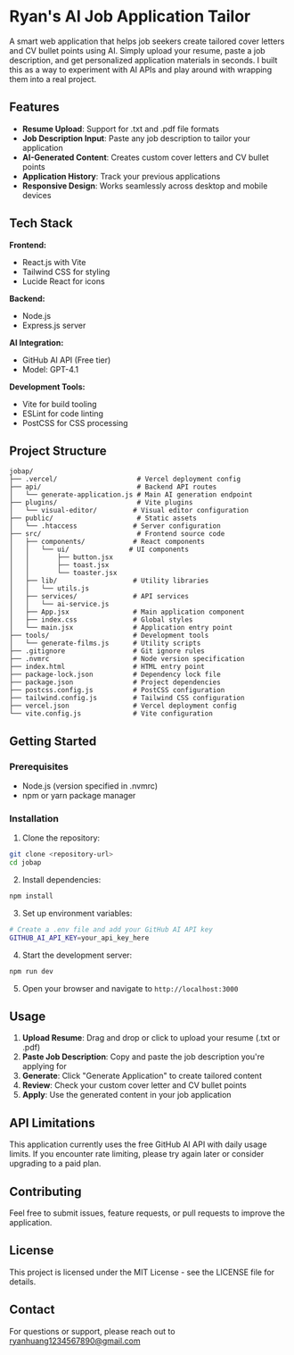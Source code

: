 # Ryan's AI Job Application Tailor

A smart web application that helps job seekers create tailored cover letters and CV bullet points using AI. Simply upload your resume, paste a job description, and get personalized application materials in seconds.
I built this as a way to experiment with AI APIs and play around with wrapping them into a real project.

## Features

- **Resume Upload**: Support for .txt and .pdf file formats
- **Job Description Input**: Paste any job description to tailor your application
- **AI-Generated Content**: Creates custom cover letters and CV bullet points
- **Application History**: Track your previous applications
- **Responsive Design**: Works seamlessly across desktop and mobile devices

## Tech Stack

**Frontend:**
- React.js with Vite
- Tailwind CSS for styling
- Lucide React for icons

**Backend:**
- Node.js
- Express.js server

**AI Integration:**
- GitHub AI API (Free tier)
- Model: GPT-4.1

**Development Tools:**
- Vite for build tooling
- ESLint for code linting
- PostCSS for CSS processing

## Project Structure

```
jobap/
├── .vercel/                    # Vercel deployment config
├── api/                        # Backend API routes
│   └── generate-application.js # Main AI generation endpoint
├── plugins/                    # Vite plugins
│   └── visual-editor/         # Visual editor configuration
├── public/                     # Static assets
│   └── .htaccess              # Server configuration
├── src/                        # Frontend source code
│   ├── components/            # React components
│   │   └── ui/               # UI components
│   │       ├── button.jsx
│   │       ├── toast.jsx
│   │       └── toaster.jsx
│   ├── lib/                   # Utility libraries
│   │   └── utils.js
│   ├── services/              # API services
│   │   └── ai-service.js
│   ├── App.jsx                # Main application component
│   ├── index.css              # Global styles
│   └── main.jsx               # Application entry point
├── tools/                     # Development tools
│   └── generate-films.js      # Utility scripts
├── .gitignore                 # Git ignore rules
├── .nvmrc                     # Node version specification
├── index.html                 # HTML entry point
├── package-lock.json          # Dependency lock file
├── package.json               # Project dependencies
├── postcss.config.js          # PostCSS configuration
├── tailwind.config.js         # Tailwind CSS configuration
├── vercel.json                # Vercel deployment config
└── vite.config.js             # Vite configuration
```

## Getting Started

### Prerequisites

- Node.js (version specified in .nvmrc)
- npm or yarn package manager

### Installation

1. Clone the repository:
```bash
git clone <repository-url>
cd jobap
```

2. Install dependencies:
```bash
npm install
```

3. Set up environment variables:
```bash
# Create a .env file and add your GitHub AI API key
GITHUB_AI_API_KEY=your_api_key_here
```

4. Start the development server:
```bash
npm run dev
```

5. Open your browser and navigate to `http://localhost:3000`

## Usage

1. **Upload Resume**: Drag and drop or click to upload your resume (.txt or .pdf)
2. **Paste Job Description**: Copy and paste the job description you're applying for
3. **Generate**: Click "Generate Application" to create tailored content
4. **Review**: Check your custom cover letter and CV bullet points
5. **Apply**: Use the generated content in your job application

## API Limitations

This application currently uses the free GitHub AI API with daily usage limits. If you encounter rate limiting, please try again later or consider upgrading to a paid plan.

## Contributing

Feel free to submit issues, feature requests, or pull requests to improve the application.

## License

This project is licensed under the MIT License - see the LICENSE file for details.

## Contact

For questions or support, please reach out to ryanhuang1234567890@gmail.com
